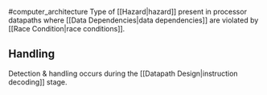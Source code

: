 #computer_architecture 
Type of [[Hazard|hazard]] present in processor datapaths where [[Data Dependencies|data dependencies]] are violated by [[Race Condition|race conditions]].

## Handling
Detection & handling occurs during the [[Datapath Design|instruction decoding]] stage.
